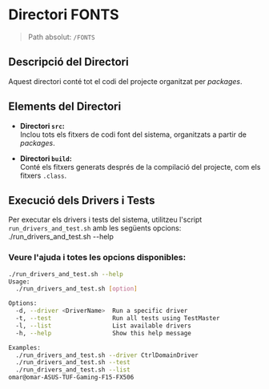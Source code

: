 # Directori FONTS  
> Path absolut: `/FONTS`  

## Descripció del Directori  
Aquest directori conté tot el codi del projecte organitzat per *packages*.  

## Elements del Directori  

- **Directori `src`:**  
  Inclou tots els fitxers de codi font del sistema, organitzats a partir de *packages*.  

- **Directori `build`:**  
  Conté els fitxers generats després de la compilació del projecte, com els fitxers `.class`.  

## Execució dels Drivers i Tests  

Per executar els drivers i tests del sistema, utilitzeu l'script `run_drivers_and_test.sh` amb les següents opcions: ./run_drivers_and_test.sh --help  
 

### Veure l'ajuda i totes les opcions disponibles:  
```bash
./run_drivers_and_test.sh --help
Usage:
  ./run_drivers_and_test.sh [option]

Options:
  -d, --driver <DriverName>  Run a specific driver
  -t, --test                 Run all tests using TestMaster
  -l, --list                 List available drivers
  -h, --help                 Show this help message

Examples:
  ./run_drivers_and_test.sh --driver CtrlDomainDriver
  ./run_drivers_and_test.sh --test
  ./run_drivers_and_test.sh --list
omar@omar-ASUS-TUF-Gaming-F15-FX506